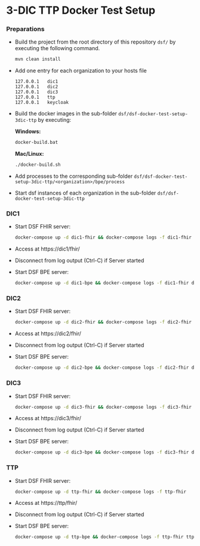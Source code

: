 # 3-DIC TTP Docker Test Setup

### Preparations

* Build the project from the root directory of this repository `dsf/` by executing the following command.

    ```sh
    mvn clean install
    ```

* Add one entry for each organization to your hosts file

    ```
    127.0.0.1	dic1
    127.0.0.1	dic2
    127.0.0.1	dic3
    127.0.0.1	ttp
    127.0.0.1	keycloak
    ```

* Build the docker images in the sub-folder `dsf/dsf-docker-test-setup-3dic-ttp` by executing:

    **Windows:**
    ```sh
    docker-build.bat
    ```

    **Mac/Linux:**
    ```sh
    ./docker-build.sh
    ```

* Add processes to the corresponding sub-folder `dsf/dsf-docker-test-setup-3dic-ttp/<organization>/bpe/process`
* Start dsf instances of each organization in the sub-folder `dsf/dsf-docker-test-setup-3dic-ttp`

### DIC1

* Start DSF FHIR server:

    ```sh
    docker-compose up -d dic1-fhir && docker-compose logs -f dic1-fhir
    ```

* Access at https://dic1/fhir/
* Disconnect from log output (Ctrl-C) if Server started
* Start DSF BPE server:

    ```sh
    docker-compose up -d dic1-bpe && docker-compose logs -f dic1-fhir dic1-bpe
    ```

### DIC2

* Start DSF FHIR server:

    ```sh
    docker-compose up -d dic2-fhir && docker-compose logs -f dic2-fhir
    ```

* Access at https://dic2/fhir/
* Disconnect from log output (Ctrl-C) if Server started
* Start DSF BPE server:

    ```sh
    docker-compose up -d dic2-bpe && docker-compose logs -f dic2-fhir dic2-bpe
    ```

### DIC3

* Start DSF FHIR server:

    ```sh
    docker-compose up -d dic3-fhir && docker-compose logs -f dic3-fhir
    ```

* Access at https://dic3/fhir/
* Disconnect from log output (Ctrl-C) if Server started
* Start DSF BPE server:

    ```sh
    docker-compose up -d dic3-bpe && docker-compose logs -f dic3-fhir dic3-bpe
    ```

### TTP

* Start DSF FHIR server:

    ```sh
    docker-compose up -d ttp-fhir && docker-compose logs -f ttp-fhir
    ```

* Access at https://ttp/fhir/
* Disconnect from log output (Ctrl-C) if Server started
* Start DSF BPE server:

    ```sh
    docker-compose up -d ttp-bpe && docker-compose logs -f ttp-fhir ttp-bpe
    ```